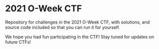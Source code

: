 # 2021 O-Week CTF

Repository for challenges in the 2021 O-Week CTF, with solutions, and source code included so that you can run it for yourself.

We hope you had fun participating in the CTF! Stay tuned for updates on future CTFs!
